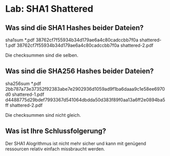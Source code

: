 # Lab: SHA1 Shattered

## Was sind die SHA1 Hashes beider Dateien?

sha1sum *.pdf
38762cf7f55934b34d179ae6a4c80cadccbb7f0a  shattered-1.pdf
38762cf7f55934b34d179ae6a4c80cadccbb7f0a  shattered-2.pdf

Die checksummen sind die selben.

## Was sind die SHA256 Hashes beider Dateien?

sha256sum *.pdf
2bb787a73e37352f92383abe7e2902936d1059ad9f1ba6daaa9c1e58ee6970d0  shattered-1.pdf
d4488775d29bdef7993367d541064dbdda50d383f89f0aa13a6ff2e0894ba5ff  shattered-2.pdf

Die checksummen sind nicht gleich.

## Was ist Ihre Schlussfolgerung?

Der SHA1 Alogrithmus ist nicht mehr sicher und kann mit genügend ressourcen relativ einfach missbraucht werden. 